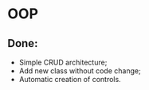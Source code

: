 # OOP
## Done:
* Simple CRUD architecture;
* Add new class without code change;
* Automatic creation of controls.

